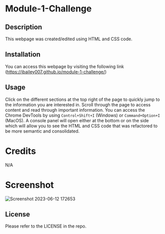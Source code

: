 # Module-1-Challenge

## Description
This webpage was created/edited using HTML and CSS code.

## Installation
You can access this webpage by visiting the following link (https://jbailey007.github.io/module-1-challenge/)

## Usage
Click on the different sections at the top right of the page to quickly jump to the information you are interested in. 
Scroll through the page to access content and read through important information. 
You can access the Chrome DevTools by using `Control+Shift+I` (Windows) or `Command+Option+I` (MacOS). A console panel will open either at the bottom or on the side which will allow you to see the HTML and CSS code that was refactored to be more semantic and consolidated.

# Credits
N/A

# Screenshot
![Screenshot 2023-06-12 172653](https://github.com/JBailey007/module-1-challenge/assets/135053044/b3a1b204-7517-4767-9b1e-d3ace99f7cb5)

## License
Please refer to the LICENSE in the repo.